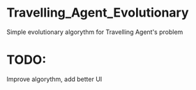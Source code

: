 # Travelling_Agent_Evolutionary
Simple evolutionary algorythm for Travelling Agent's problem

# TODO:
Improve algorythm, add better UI
